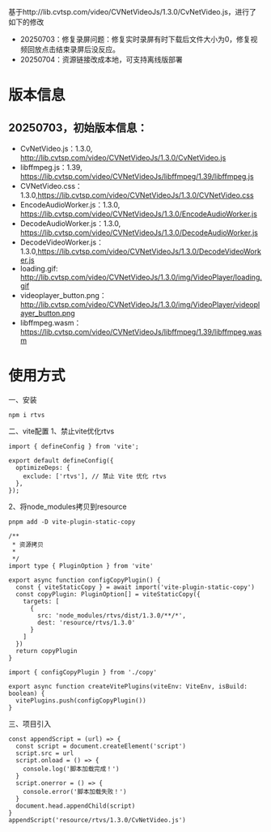 基于http://lib.cvtsp.com/video/CVNetVideoJs/1.3.0/CvNetVideo.js，进行了如下的修改
- 20250703：修复录屏问题：修复实时录屏有时下载后文件大小为0，修复视频回放点击结束录屏后没反应。
- 20250704：资源链接改成本地，可支持离线版部署

# 版本信息
## 20250703，初始版本信息：
- CvNetVideo.js：1.3.0, http://lib.cvtsp.com/video/CVNetVideoJs/1.3.0/CvNetVideo.js
- libffmpeg.js：1.39, https://lib.cvtsp.com/video/CVNetVideoJs/libffmpeg/1.39/libffmpeg.js
- CVNetVideo.css：1.3.0,https://lib.cvtsp.com/video/CVNetVideoJs/1.3.0/CVNetVideo.css
- EncodeAudioWorker.js：1.3.0, https://lib.cvtsp.com/video/CVNetVideoJs/1.3.0/EncodeAudioWorker.js
- DecodeAudioWorker.js：1.3.0, https://lib.cvtsp.com/video/CVNetVideoJs/1.3.0/DecodeAudioWorker.js
- DecodeVideoWorker.js：1.3.0,https://lib.cvtsp.com/video/CVNetVideoJs/1.3.0/DecodeVideoWorker.js
- loading.gif: http://lib.cvtsp.com/video/CVNetVideoJs/1.3.0/img/VideoPlayer/loading.gif
- videoplayer_button.png：http://lib.cvtsp.com/video/CVNetVideoJs/1.3.0/img/VideoPlayer/videoplayer_button.png
- libffmpeg.wasm：https://lib.cvtsp.com/video/CVNetVideoJs/libffmpeg/1.39/libffmpeg.wasm

# 使用方式
一、安装
```
npm i rtvs
```
二、vite配置
1、禁止vite优化rtvs
```
import { defineConfig } from 'vite';

export default defineConfig({
  optimizeDeps: {
    exclude: ['rtvs'], // 禁止 Vite 优化 rtvs
  },
});
```
2、将node_modules拷贝到resource
```
pnpm add -D vite-plugin-static-copy
```
```
/**
 * 资源拷贝
 *
 */
import type { PluginOption } from 'vite'

export async function configCopyPlugin() {
  const { viteStaticCopy } = await import('vite-plugin-static-copy')
  const copyPlugin: PluginOption[] = viteStaticCopy({
    targets: [
      {
        src: 'node_modules/rtvs/dist/1.3.0/**/*',
        dest: 'resource/rtvs/1.3.0'
      }
    ]
  })
  return copyPlugin
}
```
```
import { configCopyPlugin } from './copy'

export async function createVitePlugins(viteEnv: ViteEnv, isBuild: boolean) {
  vitePlugins.push(configCopyPlugin())
}
```
三、项目引入
```
const appendScript = (url) => {
  const script = document.createElement('script')
  script.src = url
  script.onload = () => {
    console.log('脚本加载完成！')
  }
  script.onerror = () => {
    console.error('脚本加载失败！')
  }
  document.head.appendChild(script)
}
appendScript('resource/rtvs/1.3.0/CvNetVideo.js')
```



